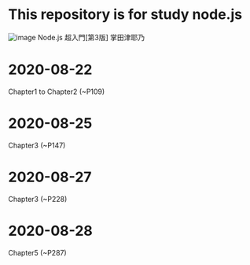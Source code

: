 # This repository is for study node.js

![image](https://images-na.ssl-images-amazon.com/images/I/51qJo0wsqZL._SX385_BO1,204,203,200_.jpg)
Node.js 超入門[第3版] 掌田津耶乃

# 2020-08-22

Chapter1 to Chapter2 (~P109)

# 2020-08-25

Chapter3 (~P147)

# 2020-08-27

Chapter3 (~P228)

# 2020-08-28
Chapter5 (~P287)